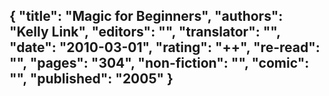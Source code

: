 {
 "title": "Magic for Beginners",
 "authors": "Kelly Link",
 "editors": "",
 "translator": "",
 "date": "2010-03-01",
 "rating": "++",
 "re-read": "",
 "pages": "304",
 "non-fiction": "",
 "comic": "",
 "published": "2005"
}
---

